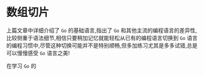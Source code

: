 # 数组切片

上篇文章中详细介绍了 `Go` 的基础语言,指出了 `Go` 和其他主流的编程语言的差异性,比较侧重于语法细节,相信只要稍加记忆就能轻松从已有的编程语言切换到 `Go` 语言的编程习惯中,尽管这种切换可能并不是特别顺畅,但多加练习尤其是多多试错,总是可以慢慢感受 `Go` 语言之美!

在学习 `Go` 的